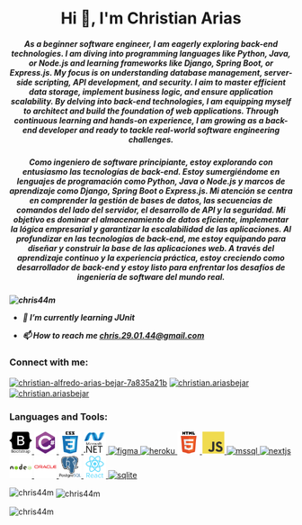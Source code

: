 <h1 align="center">Hi 👋, I'm Christian Arias</h1>
<h5 align="center">As a beginner software engineer, I am eagerly exploring back-end technologies. I am diving into programming languages like Python, Java, or Node.js and learning frameworks like Django, Spring Boot, or Express.js. My focus is on understanding database management, server-side scripting, API development, and security. I aim to master efficient data storage, implement business logic, and ensure application scalability. By delving into back-end technologies, I am equipping myself to architect and build the foundation of web applications. Through continuous learning and hands-on experience, I am growing as a back-end developer and ready to tackle real-world software engineering challenges.</h5>
<h5 align="center">Como ingeniero de software principiante, estoy explorando con entusiasmo las tecnologías de back-end. Estoy sumergiéndome en lenguajes de programación como Python, Java o Node.js y marcos de aprendizaje como Django, Spring Boot o Express.js. Mi atención se centra en comprender la gestión de bases de datos, las secuencias de comandos del lado del servidor, el desarrollo de API y la seguridad. Mi objetivo es dominar el almacenamiento de datos eficiente, implementar la lógica empresarial y garantizar la escalabilidad de las aplicaciones. Al profundizar en las tecnologías de back-end, me estoy equipando para diseñar y construir la base de las aplicaciones web. A través del aprendizaje continuo y la experiencia práctica, estoy creciendo como desarrollador de back-end y estoy listo para enfrentar los desafíos de ingeniería de software del mundo real.<h5/>

<p align="left"> <img src="https://komarev.com/ghpvc/?username=chris44m&label=Profile%20views&color=0e75b6&style=flat" alt="chris44m" /> </p>

- 🌱 I’m currently learning **JUnit**

- 📫 How to reach me **chris.29.01.44@gmail.com**

<h3 align="left">Connect with me:</h3>
<p align="left">
<a href="https://linkedin.com/in/christian-alfredo-arias-bejar-7a835a21b" target="blank"><img align="center" src="https://raw.githubusercontent.com/rahuldkjain/github-profile-readme-generator/master/src/images/icons/Social/linked-in-alt.svg" alt="christian-alfredo-arias-bejar-7a835a21b" height="30" width="40" /></a>
<a href="https://fb.com/christian.ariasbejar" target="blank"><img align="center" src="https://raw.githubusercontent.com/rahuldkjain/github-profile-readme-generator/master/src/images/icons/Social/facebook.svg" alt="christian.ariasbejar" height="30" width="40" /></a>
<a href="https://instagram.com/christian.ariasbejar" target="blank"><img align="center" src="https://raw.githubusercontent.com/rahuldkjain/github-profile-readme-generator/master/src/images/icons/Social/instagram.svg" alt="christian.ariasbejar" height="30" width="40" /></a>
</p>

<h3 align="left">Languages and Tools:</h3>
<p align="left"> <a href="https://getbootstrap.com" target="_blank" rel="noreferrer"> <img src="https://raw.githubusercontent.com/devicons/devicon/master/icons/bootstrap/bootstrap-plain-wordmark.svg" alt="bootstrap" width="40" height="40"/> </a> <a href="https://www.w3schools.com/cs/" target="_blank" rel="noreferrer"> <img src="https://raw.githubusercontent.com/devicons/devicon/master/icons/csharp/csharp-original.svg" alt="csharp" width="40" height="40"/> </a> <a href="https://www.w3schools.com/css/" target="_blank" rel="noreferrer"> <img src="https://raw.githubusercontent.com/devicons/devicon/master/icons/css3/css3-original-wordmark.svg" alt="css3" width="40" height="40"/> </a> <a href="https://dotnet.microsoft.com/" target="_blank" rel="noreferrer"> <img src="https://raw.githubusercontent.com/devicons/devicon/master/icons/dot-net/dot-net-original-wordmark.svg" alt="dotnet" width="40" height="40"/> </a> <a href="https://www.figma.com/" target="_blank" rel="noreferrer"> <img src="https://www.vectorlogo.zone/logos/figma/figma-icon.svg" alt="figma" width="40" height="40"/> </a> <a href="https://heroku.com" target="_blank" rel="noreferrer"> <img src="https://www.vectorlogo.zone/logos/heroku/heroku-icon.svg" alt="heroku" width="40" height="40"/> </a> <a href="https://www.w3.org/html/" target="_blank" rel="noreferrer"> <img src="https://raw.githubusercontent.com/devicons/devicon/master/icons/html5/html5-original-wordmark.svg" alt="html5" width="40" height="40"/> </a> <a href="https://developer.mozilla.org/en-US/docs/Web/JavaScript" target="_blank" rel="noreferrer"> <img src="https://raw.githubusercontent.com/devicons/devicon/master/icons/javascript/javascript-original.svg" alt="javascript" width="40" height="40"/> </a> <a href="https://www.microsoft.com/en-us/sql-server" target="_blank" rel="noreferrer"> <img src="https://www.svgrepo.com/show/303229/microsoft-sql-server-logo.svg" alt="mssql" width="40" height="40"/> </a> <a href="https://nextjs.org/" target="_blank" rel="noreferrer"> <img src="https://cdn.worldvectorlogo.com/logos/nextjs-2.svg" alt="nextjs" width="40" height="40"/> </a> <a href="https://nodejs.org" target="_blank" rel="noreferrer"> <img src="https://raw.githubusercontent.com/devicons/devicon/master/icons/nodejs/nodejs-original-wordmark.svg" alt="nodejs" width="40" height="40"/> </a> <a href="https://www.oracle.com/" target="_blank" rel="noreferrer"> <img src="https://raw.githubusercontent.com/devicons/devicon/master/icons/oracle/oracle-original.svg" alt="oracle" width="40" height="40"/> </a> <a href="https://www.postgresql.org" target="_blank" rel="noreferrer"> <img src="https://raw.githubusercontent.com/devicons/devicon/master/icons/postgresql/postgresql-original-wordmark.svg" alt="postgresql" width="40" height="40"/> </a> <a href="https://reactjs.org/" target="_blank" rel="noreferrer"> <img src="https://raw.githubusercontent.com/devicons/devicon/master/icons/react/react-original-wordmark.svg" alt="react" width="40" height="40"/> </a> <a href="https://www.sqlite.org/" target="_blank" rel="noreferrer"> <img src="https://www.vectorlogo.zone/logos/sqlite/sqlite-icon.svg" alt="sqlite" width="40" height="40"/> </a> </p>

<p><img align="left" src="https://github-readme-stats.vercel.app/api/top-langs?username=chris44m&show_icons=true&locale=en&layout=compact" alt="chris44m" /></p>

<p>&nbsp;<img align="center" src="https://github-readme-stats.vercel.app/api?username=chris44m&show_icons=true&locale=en" alt="chris44m" /></p>

<p><img align="center" src="https://github-readme-streak-stats.herokuapp.com/?user=chris44m&" alt="chris44m" /></p>
